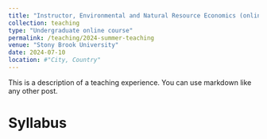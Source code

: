 ```yaml
---
title: "Instructor, Environmental and Natural Resource Economics (online)"
collection: teaching
type: "Undergraduate online course"
permalink: /teaching/2024-summer-teaching
venue: "Stony Brook University"
date: 2024-07-10
location: #"City, Country"
---
```


This is a description of a teaching experience. You can use markdown like any other post.

Syllabus
======

